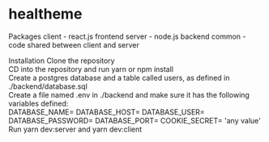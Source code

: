 # healtheme

Packages
client - react.js frontend
server - node.js backend
common - code shared between client and server

Installation
Clone the repository
<br/>
CD into the repository and run yarn or npm install
<br/>
Create a postgres database and a table called users, as defined in ./backend/database.sql
<br/>
Create a file named .env in ./backend and make sure it has the following variables defined:
<br/>
DATABASE_NAME=
DATABASE_HOST=
DATABASE_USER=
DATABASE_PASSWORD=
DATABASE_PORT=
COOKIE_SECRET= 'any value'
<br/>
Run yarn dev:server and yarn dev:client
